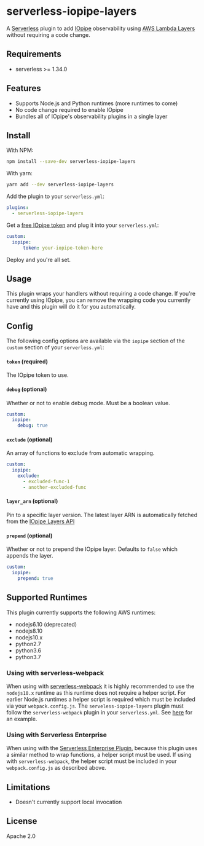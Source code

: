 # serverless-iopipe-layers

A [Serverless](https://serverless.com) plugin to add [IOpipe](https://www.iopipe.com)
observability using [AWS Lambda Layers](https://docs.aws.amazon.com/lambda/latest/dg/configuration-layers.html) without requiring a code change.

## Requirements

* serverless >= 1.34.0

## Features

* Supports Node.js and Python runtimes (more runtimes to come)
* No code change required to enable IOpipe
* Bundles all of IOpipe's observability plugins in a single layer

## Install

With NPM:

```bash
npm install --save-dev serverless-iopipe-layers
```

With yarn:

```bash
yarn add --dev serverless-iopipe-layers
```

Add the plugin to your `serverless.yml`:

```yaml
plugins:
  - serverless-iopipe-layers
```

Get a [free IOpipe token](https://dashboard.iopipe.com/install) and plug it into your `serverless.yml`:

```yaml
custom:
  iopipe:
      token: your-iopipe-token-here
```

Deploy and you're all set.

## Usage

This plugin wraps your handlers without requiring a code change. If you're currently
using IOpipe, you can remove the wrapping code you currently have and this plugin will
do it for you automatically.

## Config

The following config options are available via the `iopipe` section of the `custom` section of your `serverless.yml`:

#### `token` (required)

The IOpipe token to use.

#### `debug` (optional)

Whether or not to enable debug mode. Must be a boolean value.

```yaml
custom:
  iopipe:
    debug: true
```

#### `exclude` (optional)

An array of functions to exclude from automatic wrapping.

```yaml
custom:
  iopipe:
    exclude:
      - excluded-func-1
      - another-excluded-func
```

#### `layer_arn` (optional)

Pin to a specific layer version. The latest layer ARN is automatically fetched from the [IOpipe Layers API](https://layers.iopipe.com)

#### `prepend` (optional)

Whether or not to prepend the IOpipe layer. Defaults to `false` which appends the layer.

```yaml
custom:
  iopipe:
    prepend: true
```


## Supported Runtimes

This plugin currently supports the following AWS runtimes:

* nodejs6.10 (deprecated)
* nodejs8.10
* nodejs10.x
* python2.7
* python3.6
* python3.7

### Using with serverless-webpack

When using with [serverless-webpack](https://github.com/serverless-heaven/serverless-webpack) it is highly recommended to use the `nodejs10.x` runtime as this runtime does not require a helper script. For earlier Node.js runtimes a helper script is required which must be included via your `webpack.config.js`. The `serveless-iopipe-layers` plugin must follow the `serverless-webpack` plugin in your `serverless.yml`. See [here](https://github.com/iopipe/serverless-iopipe-layers/tree/master/examples/serverless-webpack) for an example.

### Using with Serverless Enterprise

When using with the [Serverless Enterprise Plugin](https://github.com/serverless/enterprise-plugin), because this plugin uses a similar method to wrap functions, a helper script must be used. If using with `serverless-webpack`, the helper script must be included in your `webpack.config.js` as described above.

## Limitations

* Doesn't currently support local invocation

## License

Apache 2.0
